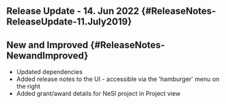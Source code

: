## Release Update - 14. Jun 2022 {#ReleaseNotes-ReleaseUpdate-11.July2019}

## New and Improved {#ReleaseNotes-NewandImproved}

-   Updated dependencies
-   Added release notes to the UI - accessible via the \'hamburger\'
    menu on the right
-   Added grant/award details for NeSI project in Project view
